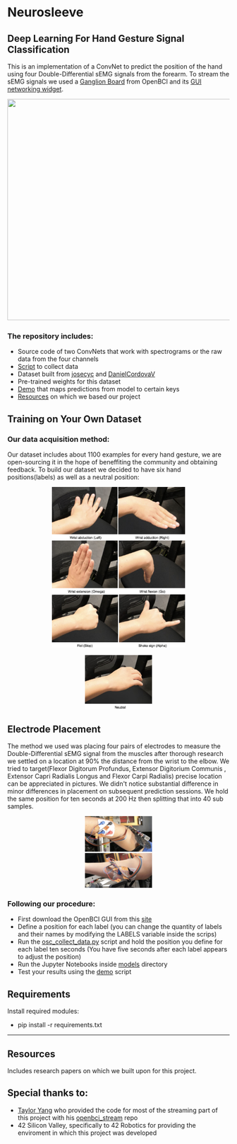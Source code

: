 # Neurosleeve
## Deep Learning For Hand Gesture Signal Classification
This is an implementation of a ConvNet to predict the position of the hand using four Double-Differential sEMG signals from the forearm. To stream the sEMG signals we used a [Ganglion Board](https://shop.openbci.com/collections/frontpage/products/pre-order-ganglion-board?variant=13461804483) from OpenBCI and its [GUI networking widget](https://docs.openbci.com/OpenBCI%20Software/01-OpenBCI_GUI).

<p align="center">
  <img width="800" height="500" src="images/Demo.gif">
</p>

### The repository includes:
* Source code of two ConvNets that work with spectrograms or the raw data from the four channels
* [Script](data/osc_collect_data.py) to collect data
* Dataset built from [josecyc](https://github.com/josecyc) and [DanielCordovaV](https://github.com/DanielCordovaV)
* Pre-trained weights for this dataset
* [Demo](demo/stream.py) that maps predictions from model to certain keys
* [Resources](resources) on which we based our project


## Training on Your Own Dataset

### Our data acquisition method:

Our dataset includes about 1100 examples for every hand gesture, we are open-sourcing it in the hope of beneffiting the community and obtaining feedback. To build our dataset we decided to have six hand positions(labels) as well as a neutral position:

<p align="center">
  <img width="60%" height="60%" src="images/Movements and labels.png">
</p>
<p align="center">
  <img width="30%" height="30%" src="images/Neutral position.png">
</p>

## Electrode Placement

The method we used was placing four pairs of electrodes to measure the Double-Differential sEMG signal from the muscles after thorough research we settled on a location at 90% the distance from the wrist to the elbow. We tried to target(Flexor Digitorum Profundus, Extensor Digitorium Communis , Extensor Capri Radialis Longus and Flexor Carpi Radialis) precise location can be appreciated in pictures. We didn't notice substantial difference in minor differences in placement on subsequent prediction sessions.
We hold the same position for ten seconds at 200 Hz then splitting that into 40 sub samples.

<p align="center">
  <img width="30%" height="30%" src="images/Electrode position.png">
</p>

### Following our procedure:

* First download the OpenBCI GUI from this [site](https://openbci.com/index.php/downloads)
* Define a position for each label (you can change the quantity of labels and their names by modifying the LABELS variable inside the scrips)
* Run the [osc_collect_data.py](data/osc_collect_data.py) script and hold the position you define for each label ten seconds (You have five seconds after each label appears to adjust the position)
* Run the Jupyter Notebooks inside [models](models) directory
* Test your results using the [demo](demo/stream.py) script


## Requirements

Install required modules:
  * pip install -r requirements.txt
  
<hr>

## Resources

Includes research papers on which we built upon for this project.

## Special thanks to:

* [Taylor Yang](https://github.com/rdmcolorz) who provided the code for most of the streaming part of this project with his [openbci_stream](https://github.com/rdmcolorz/openbci_stream) repo
* 42 Silicon Valley, specifically to 42 Robotics for providing the enviroment in which this project was developed
